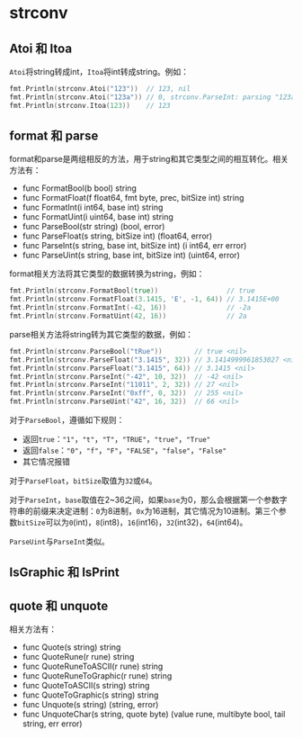 # strconv

## Atoi 和 Itoa

`Atoi`将string转成int，`Itoa`将int转成string。例如：

```go
fmt.Println(strconv.Atoi("123"))  // 123, nil
fmt.Println(strconv.Atoi("123a")) // 0, strconv.ParseInt: parsing "123a": invalid syntax
fmt.Println(strconv.Itoa(123))    // 123
```

## format 和 parse

format和parse是两组相反的方法，用于string和其它类型之间的相互转化。相关方法有：

- func FormatBool(b bool) string
- func FormatFloat(f float64, fmt byte, prec, bitSize int) string
- func FormatInt(i int64, base int) string
- func FormatUint(i uint64, base int) string
- func ParseBool(str string) (bool, error)
- func ParseFloat(s string, bitSize int) (float64, error)
- func ParseInt(s string, base int, bitSize int) (i int64, err error)
- func ParseUint(s string, base int, bitSize int) (uint64, error)

format相关方法将其它类型的数据转换为string，例如：

```go
fmt.Println(strconv.FormatBool(true))                 // true
fmt.Println(strconv.FormatFloat(3.1415, 'E', -1, 64)) // 3.1415E+00
fmt.Println(strconv.FormatInt(-42, 16))               // -2a
fmt.Println(strconv.FormatUint(42, 16))               // 2a
```

parse相关方法将string转为其它类型的数据，例如：

```go
fmt.Println(strconv.ParseBool("tRue"))        // true <nil>
fmt.Println(strconv.ParseFloat("3.1415", 32)) // 3.1414999961853027 <nil>
fmt.Println(strconv.ParseFloat("3.1415", 64)) // 3.1415 <nil>
fmt.Println(strconv.ParseInt("-42", 10, 32))  // -42 <nil>
fmt.Println(strconv.ParseInt("11011", 2, 32)) // 27 <nil>
fmt.Println(strconv.ParseInt("0xff", 0, 32))  // 255 <nil>
fmt.Println(strconv.ParseUint("42", 16, 32))  // 66 <nil>
```

对于`ParseBool`，遵循如下规则：

- 返回`true`：`"1"`，`"t"`，`"T"`，`"TRUE"`，`"true"`，`"True"`
- 返回`false`：`"0"`，`"f"`，`"F"`，`"FALSE"`，`"false"`，`"False"`
- 其它情况报错

对于`ParseFloat`，`bitSize`取值为`32`或`64`。

对于`ParseInt`，`base`取值在2~36之间，如果`base`为0，那么会根据第一个参数字符串的前缀来决定进制：`0`为8进制，`0x`为16进制，其它情况为10进制。第三个参数`bitSize`可以为`0`(int)，`8`(int8)，`16`(int16)，`32`(int32)，`64`(int64)。

`ParseUint`与`ParseInt`类似。

## IsGraphic 和 IsPrint

## quote 和 unquote

相关方法有：

- func Quote(s string) string
- func QuoteRune(r rune) string
- func QuoteRuneToASCII(r rune) string
- func QuoteRuneToGraphic(r rune) string
- func QuoteToASCII(s string) string
- func QuoteToGraphic(s string) string
- func Unquote(s string) (string, error)
- func UnquoteChar(s string, quote byte) (value rune, multibyte bool, tail string, err error)
